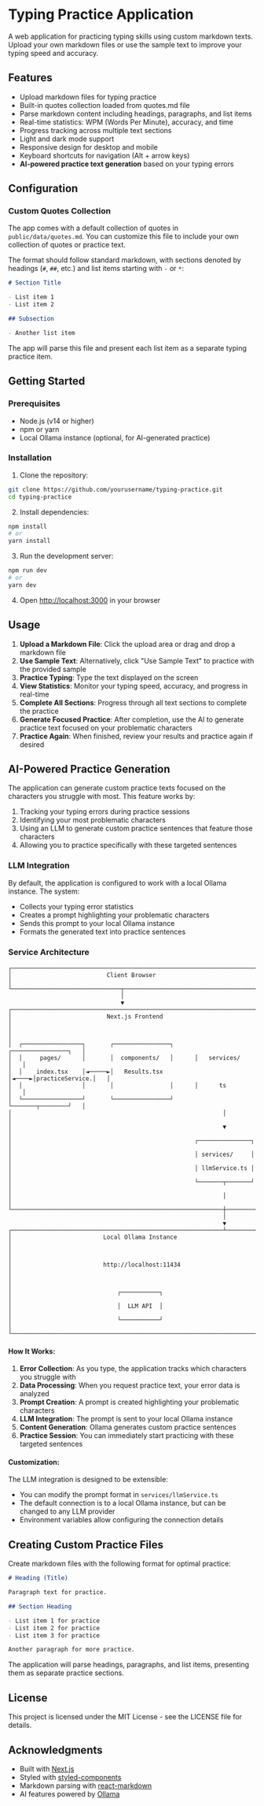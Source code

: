 # Typing Practice Application

A web application for practicing typing skills using custom markdown texts. Upload your own markdown files or use the sample text to improve your typing speed and accuracy.

## Features

- Upload markdown files for typing practice
- Built-in quotes collection loaded from quotes.md file
- Parse markdown content including headings, paragraphs, and list items
- Real-time statistics: WPM (Words Per Minute), accuracy, and time
- Progress tracking across multiple text sections
- Light and dark mode support
- Responsive design for desktop and mobile
- Keyboard shortcuts for navigation (Alt + arrow keys)
- **AI-powered practice text generation** based on your typing errors

## Configuration

### Custom Quotes Collection

The app comes with a default collection of quotes in `public/data/quotes.md`. You can customize this file to include your own collection of quotes or practice text.

The format should follow standard markdown, with sections denoted by headings (`#`, `##`, etc.) and list items starting with `-` or `*`:

```markdown
# Section Title

- List item 1
- List item 2

## Subsection

- Another list item
```

The app will parse this file and present each list item as a separate typing practice item.

## Getting Started

### Prerequisites

- Node.js (v14 or higher)
- npm or yarn
- Local Ollama instance (optional, for AI-generated practice)

### Installation

1. Clone the repository:
```bash
git clone https://github.com/yourusername/typing-practice.git
cd typing-practice
```

2. Install dependencies:
```bash
npm install
# or
yarn install
```

3. Run the development server:
```bash
npm run dev
# or
yarn dev
```

4. Open [http://localhost:3000](http://localhost:3000) in your browser

## Usage

1. **Upload a Markdown File**: Click the upload area or drag and drop a markdown file
2. **Use Sample Text**: Alternatively, click "Use Sample Text" to practice with the provided sample
3. **Practice Typing**: Type the text displayed on the screen
4. **View Statistics**: Monitor your typing speed, accuracy, and progress in real-time
5. **Complete All Sections**: Progress through all text sections to complete the practice
6. **Generate Focused Practice**: After completion, use the AI to generate practice text focused on your problematic characters
7. **Practice Again**: When finished, review your results and practice again if desired

## AI-Powered Practice Generation

The application can generate custom practice texts focused on the characters you struggle with most. This feature works by:

1. Tracking your typing errors during practice sessions
2. Identifying your most problematic characters
3. Using an LLM to generate custom practice sentences that feature those characters
4. Allowing you to practice specifically with these targeted sentences

### LLM Integration

By default, the application is configured to work with a local Ollama instance. The system:

- Collects your typing error statistics
- Creates a prompt highlighting your problematic characters
- Sends this prompt to your local Ollama instance
- Formats the generated text into practice sentences

### Service Architecture

```
┌─────────────────────────────────────────────────────────────────────────┐
│                           Client Browser                                │
└───────────────────────────────┬─────────────────────────────────────────┘
                                │
                                ▼
┌─────────────────────────────────────────────────────────────────────────┐
│                           Next.js Frontend                              │
│                                                                         │
│  ┌─────────────────┐       ┌────────────────┐      ┌────────────────┐   │
│  │     pages/      │       │  components/   │      │   services/    │   │
│  │    index.tsx    │◄─────►│   Results.tsx  │◄────►│practiceService.│   │
│  │                 │       │                │      │      ts        │   │
│  └─────────────────┘       └────────────────┘      └───────┬────────┘   │
│                                                            │            │
│                                                            ▼            │
│                                                    ┌───────────────┐    │
│                                                    │ services/     │    │
│                                                    │ llmService.ts │    │
│                                                    └───────┬───────┘    │
│                                                            │            │
└────────────────────────────────────────────────────────────┼────────────┘
                                                             │
                                                             ▼
┌────────────────────────────────────────────────────────────┴────────────┐
│                          Local Ollama Instance                          │
│                                                                         │
│                          http://localhost:11434                         │
│                                                                         │
│                              ┌───────────┐                              │
│                              │  LLM API  │                              │
│                              └───────────┘                              │
└─────────────────────────────────────────────────────────────────────────┘
```

#### How It Works:

1. **Error Collection**: As you type, the application tracks which characters you struggle with
2. **Data Processing**: When you request practice text, your error data is analyzed
3. **Prompt Creation**: A prompt is created highlighting your problematic characters
4. **LLM Integration**: The prompt is sent to your local Ollama instance
5. **Content Generation**: Ollama generates custom practice sentences
6. **Practice Session**: You can immediately start practicing with these targeted sentences

#### Customization:

The LLM integration is designed to be extensible:
- You can modify the prompt format in `services/llmService.ts` 
- The default connection is to a local Ollama instance, but can be changed to any LLM provider
- Environment variables allow configuring the connection details

## Creating Custom Practice Files

Create markdown files with the following format for optimal practice:

```markdown
# Heading (Title)

Paragraph text for practice.

## Section Heading

- List item 1 for practice
- List item 2 for practice
- List item 3 for practice

Another paragraph for more practice.
```

The application will parse headings, paragraphs, and list items, presenting them as separate practice sections.

## License

This project is licensed under the MIT License - see the LICENSE file for details.

## Acknowledgments

- Built with [Next.js](https://nextjs.org/)
- Styled with [styled-components](https://styled-components.com/)
- Markdown parsing with [react-markdown](https://github.com/remarkjs/react-markdown)
- AI features powered by [Ollama](https://ollama.ai/) 
